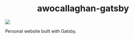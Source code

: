 <h1 align="center">
  awocallaghan-gatsby
</h1>

![](https://github.com/awocallaghan/awocallaghan-gatsby/workflows/Node%20CI/badge.svg)

Personal website built with Gatsby.
